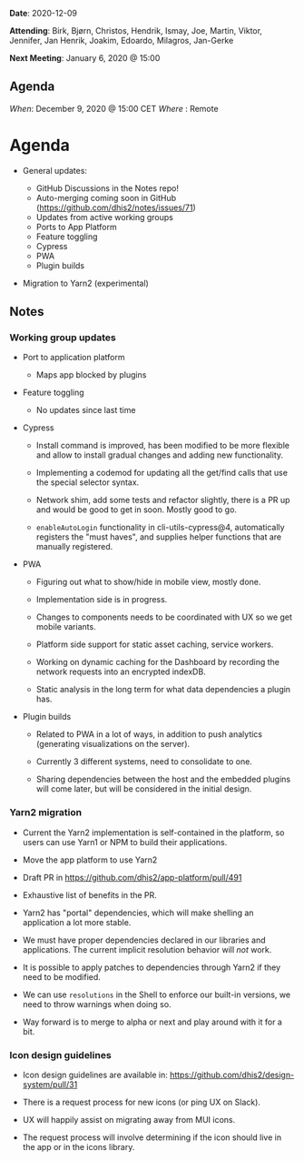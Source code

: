 **Date**: 2020-12-09

**Attending**: Birk, Bjørn, Christos, Hendrik, Ismay, Joe, Martin,
Viktor, Jennifer, Jan Henrik, Joakim, Edoardo, Milagros, Jan-Gerke

**Next Meeting**: January 6, 2020 @ 15:00

## Agenda

_When_: December 9, 2020 @ 15:00 CET
_Where_ : Remote

# Agenda

-   General updates:

    -   GitHub Discussions in the Notes repo!
    -   Auto-merging coming soon in GitHub (https://github.com/dhis2/notes/issues/71)
    -   Updates from active working groups
    -   Ports to App Platform
    -   Feature toggling
    -   Cypress
    -   PWA
    -   Plugin builds

-   Migration to Yarn2 (experimental)

## Notes

### Working group updates

-   Port to application platform

    -   Maps app blocked by plugins

-   Feature toggling

    -   No updates since last time

-   Cypress

    -   Install command is improved, has been modified to be more
        flexible and allow to install gradual changes and adding new
        functionality.

    -   Implementing a codemod for updating all the get/find calls that
        use the special selector syntax.
    
    -   Network shim, add some tests and refactor slightly, there is a
        PR up and would be good to get in soon. Mostly good to go.

    -   `enableAutoLogin` functionality in cli-utils-cypress@4,
        automatically registers the "must haves", and supplies helper
        functions that are manually registered.

-   PWA

    -   Figuring out what to show/hide in mobile view, mostly done.

    -   Implementation side is in progress.

    -   Changes to components needs to be coordinated with UX so we get
        mobile variants.

    -   Platform side support for static asset caching, service workers.

    -   Working on dynamic caching for the Dashboard by recording the
        network requests into an encrypted indexDB.

    -   Static analysis in the long term for what data dependencies a
        plugin has.

-   Plugin builds

    -   Related to PWA in a lot of ways, in addition to push analytics
        (generating visualizations on the server).

    -   Currently 3 different systems, need to consolidate to one.

    -   Sharing dependencies between the host and the embedded plugins will come later, but will be considered in the initial design.

### Yarn2 migration

-   Current the Yarn2 implementation is self-contained in the platform,
    so users can use Yarn1 or NPM to build their applications.

-   Move the app platform to use Yarn2

-   Draft PR in https://github.com/dhis2/app-platform/pull/491

-   Exhaustive list of benefits in the PR.

-   Yarn2 has "portal" dependencies, which will make shelling an
    application a lot more stable.

-   We must have proper dependencies declared in our libraries and
    applications. The current implicit resolution behavior will _not_
    work.

-   It is possible to apply patches to dependencies through Yarn2 if
    they need to be modified.

-   We can use `resolutions` in the Shell to enforce our built-in
    versions, we need to throw warnings when doing so.

-   Way forward is to merge to alpha or next and play around with it for
    a bit.

### Icon design guidelines

-   Icon design guidelines are available in:
    https://github.com/dhis2/design-system/pull/31

-   There is a request process for new icons (or ping UX on Slack).

-   UX will happily assist on migrating away from MUI icons.

-   The request process will involve determining if the icon should
    live in the app or in the icons library.
